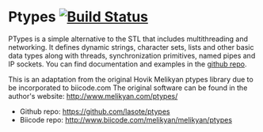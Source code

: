 Ptypes [![Build Status](https://travis-ci.org/lasote/ptypes.svg?branch=master)](https://travis-ci.org/lasote/ptypes)
======

PTypes is a simple alternative to the STL that includes multithreading and networking. It defines dynamic strings, character sets, lists and other basic data types along with threads, synchronization primitives, named pipes and IP sockets. You can find documentation and examples in the [github repo](https://github.com/lasote/ptypes/tree/master/doc).

This is an adaptation from the original Hovik Melikyan ptypes library due to be incorporated to biicode.com
The original software can be found in the author's website: http://www.melikyan.com/ptypes/

* Github repo: https://github.com/lasote/ptypes
* Biicode repo: http://www.biicode.com/melikyan/melikyan/ptypes
